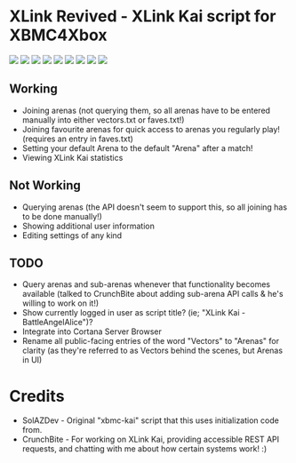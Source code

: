 # XLink Revived - XLink Kai script for XBMC4Xbox

![](screenshots/1.png)
![](screenshots/2.png)
![](screenshots/3.png)
![](screenshots/4.png)
![](screenshots/5.png)
![](screenshots/6.png)
![](screenshots/7.png)
![](screenshots/8.png)
![](screenshots/9.png)

## Working
- Joining arenas (not querying them, so all arenas have to be entered manually into either vectors.txt or faves.txt!)
- Joining favourite arenas for quick access to arenas you regularly play! (requires an entry in faves.txt)
- Setting your default Arena to the default "Arena" after a match!
- Viewing XLink Kai statistics

## Not Working
- Querying arenas (the API doesn't seem to support this, so all joining has to be done manually!)
- Showing additional user information
- Editing settings of any kind

## TODO
- Query arenas and sub-arenas whenever that functionality becomes available (talked to CrunchBite about adding sub-arena API calls & he's willing to work on it!)
- Show currently logged in user as script title? (ie; "XLink Kai - BattleAngelAlice")?
- Integrate into Cortana Server Browser
- Rename all public-facing entries of the word "Vectors" to "Arenas" for clarity (as they're referred to as Vectors behind the scenes, but Arenas in UI)

# Credits
- SolAZDev - Original "xbmc-kai" script that this uses initialization code from.
- CrunchBite - For working on XLink Kai, providing accessible REST API requests, and chatting with me about how certain systems work! :)
